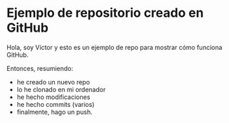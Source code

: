 # Ejemplo de repositorio creado en GitHub

Hola, soy Víctor y esto es un ejemplo de repo para mostrar cómo funciona GitHub.

Entonces, resumiendo:

* he creado un nuevo repo
* lo he clonado en mi ordenador
* he hecho modificaciones
* he hecho commits (varios)
* finalmente, hago un push.
